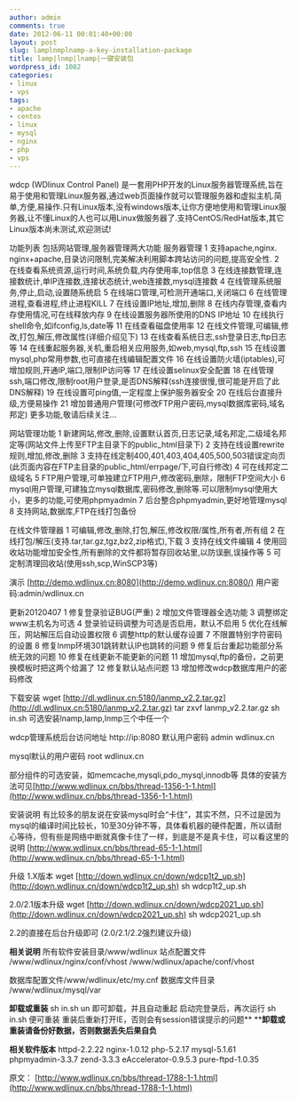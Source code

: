 ```yaml
---
author: admin
comments: true
date: 2012-06-11 00:01:40+00:00
layout: post
slug: lamplnmplnamp-a-key-installation-package
title: lamp|lnmp|lnamp|一键安装包
wordpress_id: 1082
categories:
- linux
- vps
tags:
- apache
- centos
- linux
- mysql
- nginx
- php
- vps
---
```


wdcp (WDlinux Control Panel) 是一套用PHP开发的Linux服务器管理系统,旨在易于使用和管理Linux服务器,通过web页面操作就可以管理服务器和虚拟主机.简单,方便,易操作.只有Linux版本,没有windows版本,让你方便地使用和管理Linux服务器,让不懂Linux的人也可以用Linux做服务器了.支持CentOS/RedHat版本,其它Linux版本尚未测试,欢迎测试!

<!-- more -->
功能列表
包括网站管理,服务器管理两大功能
服务器管理
1 支持apache,nginx. nginx+apache,目录访问限制,完美解决利用脚本跨站访问的问题,提高安全性.
2 在线查看系统资源,运行时间,系统负载,内存使用率,top信息
3 在线连接数管理,连接数统计,单IP连接数,连接状态统计,web连接数,mysql连接数
4 在线管理系统服务,停止,启动,设置随系统启
5 在线端口管理,可检测开通端口,关闭端口
6 在线管理进程,查看进程,终止进程KILL
7 在线设置IP地址,增加,删除
8 在线内存管理,查看内存使用情况,可在线释放内存
9 在线设置服务器所使用的DNS IP地址
10 在线执行shell命令,如ifconfig,ls,date等
11 在线查看磁盘使用率
12 在线文件管理,可编辑,修改,打包,解压,修改属性(详细介绍见下)
13 在线查看系统日志,ssh登录日志,ftp日志等
14 在线重起服务器,关机,重启相关应用服务,如web,mysql,ftp,ssh
15 在线设置mysql,php常用参数,也可直接在线编辑配置文件
16 在线设置防火墙(iptables),可增加规则,开通IP,端口,限制IP访问等
17 在线设置selinux安全配置
18 在线管理ssh,端口修改,限制root用户登录,是否DNS解释(ssh连接很慢,很可能是开启了此DNS解释)
19 在线设置可ping值,一定程度上保护服务器安全
20 在线后台直接升级,方便易操作
21 增加普通用户管理(可修改FTP用户密码,mysql数据库密码,域名邦定)
更多功能,敬请后续关注...

网站管理功能
1 新建网站,修改,删除,设置默认首页,日志记录,域名邦定,二级域名邦定等(网站文件上传至FTP主目录下的public_html目录下)
2 支持在线设置rewrite规则,增加,修改,删除
3 支持在线定制400,401,403,404,405,500,503错误定向页(此页面内容在FTP主目录的public_html/errpage/下,可自行修改)
4 可在线邦定二级域名
5 FTP用户管理,可单独建立FTP用户,修改密码,删除，限制FTP空间大小
6 mysql用户管理,可建独立mysql数据库,密码修改,删除等.可以限制mysql使用大小，更多的功能,可使用phpmyadmin
7 后台整合phpmyadmin,更好地管理mysql
8 支持网站,数据库,FTP在线打包备份

在线文件管理器
1 可编辑,修改,删除,打包,解压,修改权限/属性,所有者,所有组
2 在线打包/解压(支持.tar,tar.gz,tgz,bz2,zip格式),下载
3 支持在线文件编辑
4 使用回收站功能增加安全性,所有删除的文件都将暂存回收站里,以防误删,误操作等
5 可定制清理回收站(使用ssh,scp,WinSCP3等)

演示
[http://demo.wdlinux.cn:8080](http://demo.wdlinux.cn:8080/)
用户密码:admin/wdlinux.cn

更新20120407
1 修复登录验证BUG(严重)
2 增加文件管理器全选功能
3 调整绑定www主机名为可选
4 登录验证码调整为可选是否启用，默认不启用
5 优化在线解压，网站解压后自动设置权限
6 调整http的默认缓存设置
7 不限置特别字符密码的设置
8 修复lnmp环境301跳转默认IP也跳转的问题
9 修复后台重起功能部分系统无效的问题
10 修复在线更新不能更新的问题
11 增加mysql,ftp的备份，之前更换模板时把这两个给漏了
12 修复默认站点问题
13 增加修改wdcp数据库用户的密码修改

下载安装
wget [http://dl.wdlinux.cn:5180/lanmp_v2.2.tar.gz](http://dl.wdlinux.cn:5180/lanmp_v2.2.tar.gz)
tar zxvf lanmp_v2.2.tar.gz
sh in.sh
可选安装lnamp,lamp,lnmp三个中任一个

wdcp管理系统后台访问地址
http://ip:8080
默认用户密码
admin
wdlinux.cn

mysql默认的用户密码
root
wdlinux.cn

部分组件的可选安装，如memcache,mysqli,pdo_mysql,innodb等
具体的安装方法可见[http://www.wdlinux.cn/bbs/thread-1356-1-1.html](http://www.wdlinux.cn/bbs/thread-1356-1-1.html)

安装说明
有比较多的朋友说在安装mysql时会“卡住”，其实不然，只不过是因为mysql的编译时间比较长，10至30分钟不等，具体看机器的硬件配置，所以请耐心等待，但有些是网络中断就真像卡住了一样，到底是不是真卡住，可以看这里的说明
[http://www.wdlinux.cn/bbs/thread-65-1-1.html](http://www.wdlinux.cn/bbs/thread-65-1-1.html)

升级
1.X版本
wget [http://down.wdlinux.cn/down/wdcp1t2_up.sh](http://down.wdlinux.cn/down/wdcp1t2_up.sh)
sh wdcp1t2_up.sh

2.0/2.1版本升级
wget [http://down.wdlinux.cn/down/wdcp2021_up.sh](http://down.wdlinux.cn/down/wdcp2021_up.sh)
sh wdcp2021_up.sh

2.2的直接在后台升级即可
(2.0/2.1/2.2强烈建议升级)

**相关说明**
所有软件安装目录/www/wdlinux
站点配置文件
/www/wdlinux/nginx/conf/vhost
/www/wdlinux/apache/conf/vhost

数据库配置文件/www/wdlinux/etc/my.cnf
数据库文件目录 /www/wdlinux/mysql/var

**卸载或重装**
sh in.sh un
即可卸载，并且自动重起
启动完登录后，再次运行
sh in.sh
便可重装
重装后重新打开IE，否则会有session错误提示的问题**
****卸载或重装请备份好数据，否则数据丢失后果自负**

**相关软件版本**
httpd-2.2.22
nginx-1.0.12
php-5.2.17
mysql-5.1.61
phpmyadmin-3.3.7
zend-3.3.3
eAccelerator-0.9.5.3
pure-ftpd-1.0.35


原文： [http://www.wdlinux.cn/bbs/thread-1788-1-1.html](http://www.wdlinux.cn/bbs/thread-1788-1-1.html)
